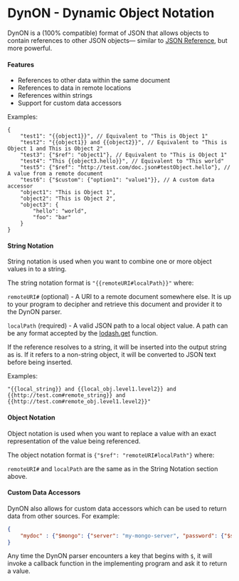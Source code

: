 # DynON - Dynamic Object Notation

DynON is a (100% compatible) format of JSON that allows objects to contain references to other JSON objects— similar to [JSON Reference](https://tools.ietf.org/html/draft-pbryan-zyp-json-ref-03), but more powerful.

#### Features

- References to other data within the same document
- References to data in remote locations
- References within strings
- Support for custom data accessors

Examples:

```
{
    "test1": "{{object1}}", // Equivalent to "This is Object 1"
    "test2": "{{object1}} and {{object2}}", // Equivalent to "This is Object 1 and This is Object 2"
    "test3": {"$ref": "object1"}, // Equivalent to "This is Object 1"
    "test4": "This {{object3.hello}}", // Equivalent to "This world"
    "test5": {"$ref": "http://test.com/doc.json#testObject.hello"}, // A value from a remote document
    "test6": {"$custom": {"option1": "value1"}}, // A custom data accessor
    "object1": "This is Object 1",
    "object2": "This is Object 2",
    "object3": {
        "hello": "world",
        "foo": "bar"
    }
}
```

#### String Notation

String notation is used when you want to combine one or more object values in to a string.

The string notation format is `"{{remoteURI#localPath}}"` where:

`remoteURI#` (optional) - A URI to a remote document somewhere else. It is up to your program to decipher and retrieve this document and provider it to the DynON parser.

`localPath` (required) - A valid JSON path to a local object value. A path can be any format accepted by the [lodash.get](https://lodash.com/docs/4.17.11#get) function.

If the reference resolves to a string, it will be inserted into the output string as is. If it refers to a non-string object, it will be converted to JSON text before being inserted.

Examples:

`"{{local_string}} and {{local_obj.level1.level2}} and {{http://test.com#remote_string}} and {{http://test.com#remote_obj.level1.level2}}"`

#### Object Notation

Object notation is used when you want to replace a value with an exact representation of the value being referenced.

The object notation format is `{"$ref": "remoteURI#localPath"}` where:

`remoteURI#` and `localPath` are the same as in the String Notation section above.

#### Custom Data Accessors

DynON also allows for custom data accessors which can be used to return data from other sources. For example:

```json
{
    "mydoc" : {"$mongo": {"server": "my-mongo-server", "password": {"$settings": "password"}}}
}
```

Any time the DynON parser encounters a key that begins with `$`, it will invoke a callback function in the implementing program and ask it to return a value.